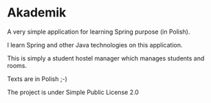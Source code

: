 Akademik
========

A very simple application for learning Spring purpose (in Polish).

I learn Spring and other Java technologies on this application.

This is simply a student hostel manager which manages students and rooms.

Texts are in Polish ;-)

The project is under Simple Public License 2.0
